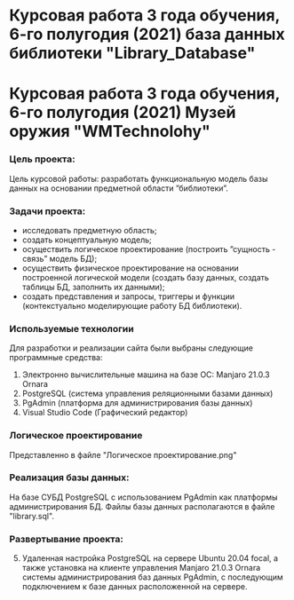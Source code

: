 # Курсовая работа 3 года обучения, 6-го полугодия (2021) база данных библиотеки "Library_Database"

# Курсовая работа 3 года обучения, 6-го полугодия (2021) Музей оружия "WMTechnolohy"
### Цель проекта:
Цель курсовой работы: разработать функциональную модель базы данных на
основании предметной области ”библиотеки”.
### Задачи проекта:
- исследовать предметную область;
- создать концептуальную модель;
- осуществить логическое проектирование (построить ”сущность - связь” модель БД);
- осуществить физическое проектирование на основании построенной логической модели (создать базу данных, создать таблицы БД, заполнить их данными);
- создать представления и запросы, триггеры и функции (контекстуально моделирующие работу БД библиотеки).

### Используемые технологии
Для разработки и реализации сайта были выбраны следующие
программные средства:
1) Электронно вычислительные машина на базе ОС: Manjaro 21.0.3 Ornara
2) PostgreSQL (система управления реляционными базами данных)
3) PgAdmin (платформа для администрирования базы данных)
4) Visual Studio Code (Графический редактор)

### Логическое проектирование
Представленно в файле "Логическое проектирование.png"

### Реализация базы данных:
На базе СУБД PostgreSQL с использованием PgAdmin как платформы администрирования БД. Файлы базы данных располагаются в файле "library.sql".

### Развертывание проекта:
5) Удаленная настройка PostgreSQL на сервере Ubuntu 20.04 focal, а также установка на клиенте управления Manjaro 21.0.3 Ornara системы администрирования баз данных PgAdmin, с последующим подключением к базе данных расположенной на сервере.
